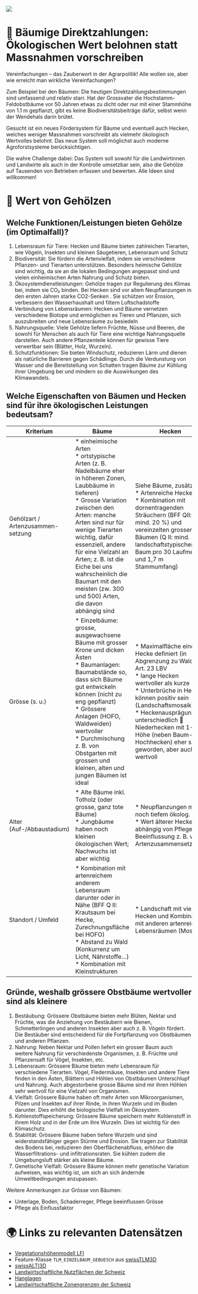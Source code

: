 ![](https://fal.media/files/monkey/uH9nlOh09gmBCWsmIhL8w_1afb8d37001a49d0afbdc072aa17fd8d.jpg)

# 🌳 Bäumige Direktzahlungen: Ökologischen Wert belohnen statt Massnahmen vorschreiben

Vereinfachungen – das Zauberwort in der Agrarpolitik! Alle wollen sie, aber wie erreicht man wirkliche Vereinfachungen?

Zum Beispiel bei den Bäumen: Die heutigen Direktzahlungsbestimmungen sind umfassend und relativ starr. Hat der Grossvater die Hochstamm-Feldobstbäume vor 50 Jahren etwas zu dicht oder nur mit einer Stammhöhe von 1.1 m gepflanzt, gibt es keine Biodiversitätsbeiträge dafür, selbst wenn der Wendehals darin brütet.

Gesucht ist ein neues Fördersystem für Bäume und eventuell auch Hecken, welches weniger Massnahmen vorschreibt als vielmehr ökologisch Wertvolles belohnt. Das neue System soll möglichst auch moderne Agroforstsysteme berücksichtigen.

Die wahre Challenge dabei: Das System soll sowohl für die Landwirtinnen und Landwirte als auch in der Kontrolle umsetzbar sein, also die Gehölze auf Tausenden von Betrieben erfassen und bewerten. Alle Ideen sind willkommen! 

# 💸 Wert von Gehölzen

## Welche Funktionen/Leistungen bieten Gehölze (im Optimalfall)?

1.	Lebensraum für Tiere: Hecken und Bäume bieten zahlreichen Tierarten, wie Vögeln, Insekten und kleinen Säugetieren, Lebensraum und Schutz
2.	Biodiversität: Sie fördern die Artenvielfalt, indem sie verschiedene Pflanzen- und Tierarten unterstützen. Besonders heimische Gehölze sind wichtig, da sie an die lokalen Bedingungen angepasst sind und vielen einheimischen Arten Nahrung und Schutz bieten.
3.	Ökosystemdienstleistungen: Gehölze tragen zur Regulierung des Klimas bei, indem sie CO₂ binden. Bei Hecken sind vor allem Neupflanzungen in den ersten Jahren starke CO2-Senken . Sie schützen vor Erosion, verbessern den Wasserhaushalt und filtern Luftschadstoffe
4.	Verbindung von Lebensräumen: Hecken und Bäume vernetzen verschiedene Biotope und ermöglichen es Tieren und Pflanzen, sich auszubreiten und neue Lebensräume zu besiedeln
5.	Nahrungsquelle: Viele Gehölze liefern Früchte, Nüsse und Beeren, die sowohl für Menschen als auch für Tiere eine wichtige Nahrungsquelle darstellen. Auch andere Pflanzenteile können für gewisse Tiere verwertbar sein (Blätter, Holz, Wurzeln).
6.	Schutzfunktionen: Sie bieten Windschutz, reduzieren Lärm und dienen als natürliche Barrieren gegen Schädlinge. Durch die Verdunstung von Wasser und die Bereitstellung von Schatten tragen Bäume zur Kühlung ihrer Umgebung bei und mindern so die Auswirkungen des Klimawandels.

## Welche Eigenschaften von Bäumen und Hecken sind für ihre ökologischen Leistungen bedeutsam?

| Kriterium | Bäume | Hecken |
|-----------|-------|--------|
| Gehölzart / Artenzusammen-setzung | * einheimische Arten<br>* ortstypische Arten (z. B. Nadelbäume eher in höheren Zonen, Laubbäume in tieferen)<br>* Grosse Variation zwischen den Arten: manche Arten sind nur für wenige Tierarten wichtig, dafür essenziell, andere für eine Vielzahl an Arten; z. B. ist die Eiche bei uns wahrscheinlich die Baumart mit den meisten (zw. 300 und 500) Arten, die davon abhängig sind | Siehe Bäume, zusätzlich:<br>* Artenreiche Hecken<br>* Kombination mit dornentragenden Sträuchern (BFF QII: mind. 20 %) und vereinzelten grossen Bäumen (Q II: mind. 1 landschaftstypischer Baum pro 30 Laufmeter und 1,7 m Stammumfang) |
| Grösse (s. u.) | * Einzelbäume: grosse, ausgewachsene Bäume mit grosser Krone und dicken Ästen<br>* Baumanlagen: Baumabstände so, dass sich Bäume gut entwickeln können (nicht zu eng gepflanzt)<br>* Grössere Anlagen (HOFO, Waldweiden) wertvoller<br>* Durchmischung z. B. von Obstgarten mit grossen und kleinen, alten und jungen Bäumen ist ideal | * Maximalfläche einer Hecke definiert (in Abgrenzung zu Wald)  Art. 23 LBV<br>* lange Hecken wertvoller als kurze<br>* Unterbrüche in Hecken können positiv sein (Landschaftsmosaik)<br>* Heckenausprägungen unterschiedlich  Niederhecken mit 1-3 m Höhe (neben Baum- und Hochhecken) eher selten geworden, aber auch wertvoll |
| Alter (Auf-/Abbaustadium) | * Alte Bäume inkl. Totholz (oder grosse, ganz tote Bäume)<br>* Jungbäume haben noch kleinen ökologischen Wert; Nachwuchs ist aber wichtig | * Neupflanzungen mit noch tiefem ökolog. Wert<br>* Wert älterer Hecken abhängig von Pflege ( Beeinflussung z. B. von Artenzusammensetzung) |
| Standort / Umfeld | * Kombination mit artenreichem anderem Lebensraum darunter oder in Nähe (BFF Q II: Krautsaum bei Hecke, Zurechnungsfläche bei HOFO)<br>* Abstand zu Wald (Konkurrenz um Licht, Nährstoffe…)<br>* Kombination mit Kleinstrukturen | * Landschaft mit vielen Hecken und Kombination mit anderen artenreichen Lebensräumen (Mosaik) |

## Gründe, weshalb grössere Obstbäume wertvoller sind als kleinere

1.	Bestäubung: Grössere Obstbäume bieten mehr Blüten, Nektar und Früchte, was die Anziehung von Bestäubern wie Bienen, Schmetterlingen und anderen Insekten aber auch z. B. Vögeln fördert. Die Bestäuber sind entscheidend für die Fortpflanzung von Obstbäumen und anderen Pflanzen.
2.	Nahrung: Neben Nektar und Pollen liefert ein grosser Baum auch weitere Nahrung für verschiedenste Organismen, z. B. Früchte und Pflanzensaft für Vögel, Insekten, etc.
3.	Lebensraum: Grössere Bäume bieten mehr Lebensraum für verschiedene Tierarten. Vögel, Fledermäuse, Insekten und andere Tiere finden in den Ästen, Blättern und Höhlen von Obstbäumen Unterschlupf und Nahrung. Auch abgestorbene grosse Bäume sind mir ihren Höhlen sehr wertvoll für eine Vielzahl von Organismen.
4.	Vielfalt: Grössere Bäume haben oft mehr Arten von Mikroorganismen, Pilzen und Insekten auf ihrer Rinde, in ihren Wurzeln und im Boden darunter. Dies erhöht die biologische Vielfalt im Ökosystem.
5.	Kohlenstoffspeicherung: Grössere Bäume speichern mehr Kohlenstoff in ihrem Holz und in der Erde um ihre Wurzeln. Dies ist wichtig für den Klimaschutz.
6.	Stabilität: Grössere Bäume haben tiefere Wurzeln und sind widerstandsfähiger gegen Stürme und Erosion. Sie tragen zur Stabilität des Bodens bei, reduzieren den Oberflächenabfluss, erhöhen die Wasserfiltrations- und infiltrationsraten. Sie kühlen zudem die Umgebungsluft stärker als kleine Bäume.
7.	Genetische Vielfalt: Grössere Bäume können mehr genetische Variation aufweisen, was wichtig ist, um sich an sich ändernde Umweltbedingungen anzupassen.

Weitere Anmerkungen zur Grösse von Bäumen:

-	Unterlage, Boden, Schaderreger, Pflege beeinflussen Grösse
-	Pflege als Einflussfaktor

# 🌍 Links zu relevanten Datensätzen

- [Vegetationshöhenmodell LFI](https://opendata.swiss/de/dataset/vegetationshohenmodell-lfi)
- Feature-Klasse `TLM_EINZELBAUM_GEBUESCH` aus [swissTLM3D](https://www.swisstopo.admin.ch/de/landschaftsmodell-swisstlm3d)
- [swissALTI3D](https://www.swisstopo.admin.ch/de/hoehenmodell-swissalti3d)
- [Landwirtschaftliche Nutzflächen der Schweiz](https://opendata.swiss/de/dataset/landwirtschaftliche-nutzungsflachen-schweiz)
- [Hanglagen](https://opendata.swiss/de/dataset/hanglagen)
- [Landwirtschaftliche Zonengrenzen der Schweiz](https://opendata.swiss/de/dataset/landwirtschaftliche-zonengrenzen-der-schweiz)
